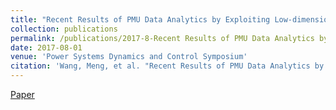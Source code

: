 ```yaml
---
title: "Recent Results of PMU Data Analytics by Exploiting Low-dimensional Structures"
collection: publications
permalink: /publications/2017-8-Recent Results of PMU Data Analytics by Exploiting Low-dimensional Structures 
date: 2017-08-01
venue: 'Power Systems Dynamics and Control Symposium'
citation: 'Wang, Meng, et al. "Recent Results of PMU Data Analytics by Exploiting Low-dimensional Structures." Proc. of the 10th Bulk Power Systems Dynamics and Control Symposium (IREP), Espinho, Portugal. 2017.'
--- 
```

[Paper](http://Wendy0601.github.io/files/recent.pdf)
 
